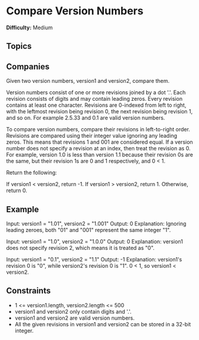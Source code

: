 # Compare Version Numbers

**Difficulty:** Medium

## Topics

## Companies

Given two version numbers, version1 and version2, compare them.

Version numbers consist of one or more revisions joined by a dot '.'. Each revision consists of digits and may contain leading zeros. Every revision contains at least one character. Revisions are 0-indexed from left to right, with the leftmost revision being revision 0, the next revision being revision 1, and so on. For example 2.5.33 and 0.1 are valid version numbers.

To compare version numbers, compare their revisions in left-to-right order. Revisions are compared using their integer value ignoring any leading zeros. This means that revisions 1 and 001 are considered equal. If a version number does not specify a revision at an index, then treat the revision as 0. For example, version 1.0 is less than version 1.1 because their revision 0s are the same, but their revision 1s are 0 and 1 respectively, and 0 < 1.

Return the following:

If version1 < version2, return -1.
If version1 > version2, return 1.
Otherwise, return 0.

## Example

Input: version1 = "1.01", version2 = "1.001"
Output: 0
Explanation: Ignoring leading zeroes, both "01" and "001" represent the same integer "1".

Input: version1 = "1.0", version2 = "1.0.0"
Output: 0
Explanation: version1 does not specify revision 2, which means it is treated as "0".

Input: version1 = "0.1", version2 = "1.1"
Output: -1
Explanation: version1's revision 0 is "0", while version2's revision 0 is "1". 0 < 1, so version1 < version2.

## Constraints

- 1 <= version1.length, version2.length <= 500
- version1 and version2 only contain digits and '.'.
- version1 and version2 are valid version numbers.
- All the given revisions in version1 and version2 can be stored in a 32-bit integer.
